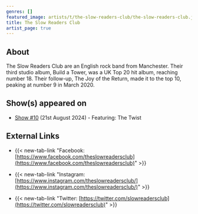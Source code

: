 ```yaml
---
genres: []
featured_image: artists/t/the-slow-readers-club/the-slow-readers-club.jpg
title: The Slow Readers Club
artist_page: true
---
```

## About

The Slow Readers Club are an English rock band from Manchester.  Their third studio album, Build a Tower, was a UK Top 20 hit album, reaching number 18. Their follow-up, The Joy of the Return, made it to the top 10, peaking at number 9 in March 2020.



## Show(s) appeared on

- [Show #10](/shows/featuring-the-twist/) (21st August 2024) - Featuring: The Twist

## External Links

- {{< new-tab-link "Facebook: [https://www.facebook.com/theslowreadersclub](https://www.facebook.com/theslowreadersclub)" >}}

- {{< new-tab-link "Instagram: [https://www.instagram.com/theslowreadersclub/](https://www.instagram.com/theslowreadersclub/)" >}}

- {{< new-tab-link "Twitter: [https://twitter.com/slowreadersclub](https://twitter.com/slowreadersclub)" >}}


